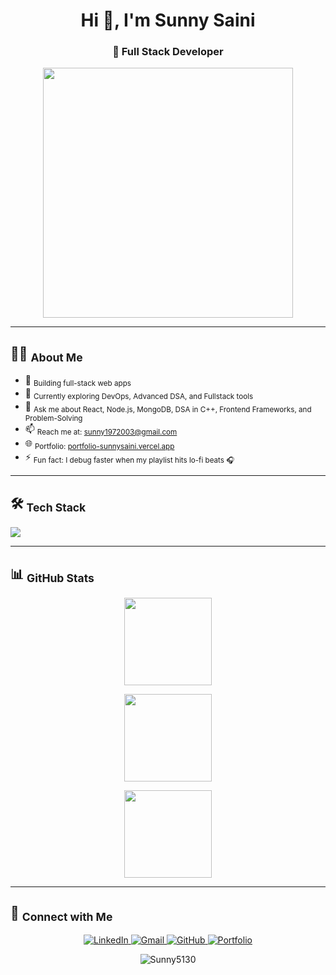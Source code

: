 <h1 align="center">Hi 👋, I'm Sunny Saini</h1>

<h3 align="center">🚀 Full Stack Developer</h3>

<p align="center">
  <img src="https://user-images.githubusercontent.com/74038190/212748830-4c709398-a386-4761-84d7-9e10b98fbe6e.gif" width="400"/>
</p>

---

## 👨‍💻 <sub>About Me</sub>

- 🚧 <sub>Building full-stack web apps</sub>  
- 🌱 <sub>Currently exploring DevOps, Advanced DSA, and Fullstack tools</sub>  
- 💬 <sub>Ask me about React, Node.js, MongoDB, DSA in C++, Frontend Frameworks, and Problem-Solving</sub>  
- 📫 <sub>Reach me at: <a href="mailto:sunny1972003@gmail.com">sunny1972003@gmail.com</a></sub>  
- 🌐 <sub>Portfolio: <a href="https://portfolio-sunnysaini.vercel.app/">portfolio-sunnysaini.vercel.app</a></sub>  
- ⚡ <sub>Fun fact: I debug faster when my playlist hits lo-fi beats 🎧</sub>

---

## 🛠️ <sub>Tech Stack</sub>

<p align="left">
  <img src="https://skillicons.dev/icons?i=js,ts,cpp,php,react,nodejs,nestjs,express,mongodb,mysql,html,css,bootstrap,angular,git,linux,docker,vscode" />
</p>

---

## 📊 <sub>GitHub Stats</sub>

<p align="center">
  <img src="https://github-readme-stats.vercel.app/api?username=sunny5130&show_icons=true&theme=tokyonight&hide_title=true" height="140"/>
</p>

<p align="center">
  <img src="https://github-readme-streak-stats.herokuapp.com/?user=sunny5130&theme=tokyonight&hide_title=true" height="140"/>
</p>


<p align="center">
  <img src="https://github-readme-stats.vercel.app/api/top-langs/?username=sunny5130&layout=compact&theme=tokyonight&hide_title=true" height="140"/>
</p>

---

## 🔗 <sub>Connect with Me</sub>

<p align="center">
  <a href="https://linkedin.com/in/sunny-sainis" target="_blank">
    <img src="https://skillicons.dev/icons?i=linkedin" alt="LinkedIn" />
  </a>
  <a href="mailto:sunny1972003@gmail.com" target="_blank">
    <img src="https://skillicons.dev/icons?i=gmail" alt="Gmail" />
  </a>
  <a href="https://github.com/Sunny5130" target="_blank">
    <img src="https://skillicons.dev/icons?i=github" alt="GitHub" />
  </a>
  <a href="https://portfolio-soft-skills-c9vj-mevcjio50.vercel.app" target="_blank">
    <img src="https://skillicons.dev/icons?i=vercel" alt="Portfolio" />
  </a>
</p>
<p align="center">
  <img src="https://komarev.com/ghpvc/?username=Sunny5130&label=Profile%20views&color=0e75b6&style=flat" alt="Sunny5130" />
</p>

